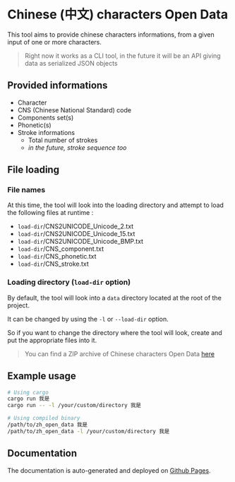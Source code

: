 # Chinese (中文) characters Open Data

This tool aims to provide chinese characters informations, from a given input of one or more characters.

> Right now it works as a CLI tool, in the future it will be an API giving data as serialized JSON objects

## Provided informations

- Character
- CNS (Chinese National Standard) code
- Components set(s)
- Phonetic(s)
- Stroke informations
  - Total number of strokes
  - _in the future, stroke sequence too_

## File loading

### File names

At this time, the tool will look into the loading directory and attempt to load the following files at runtime :

- `load-dir`/CNS2UNICODE_Unicode_2.txt
- `load-dir`/CNS2UNICODE_Unicode_15.txt
- `load-dir`/CNS2UNICODE_Unicode_BMP.txt
- `load-dir`/CNS_component.txt
- `load-dir`/CNS_phonetic.txt
- `load-dir`/CNS_stroke.txt

### Loading directory (`load-dir` option)

By default, the tool will look into a `data` directory located at the root of the project.

It can be changed by using the `-l` or `--load-dir` option.

So if you want to change the directory where the tool will look, create and put the appropriate files into it.

> You can find a ZIP archive of Chinese characters Open Data [here](https://data.gov.tw/dataset/5961)

## Example usage

```bash
# Using cargo
cargo run 我是
cargo run -- -l /your/custom/directory 我是

# Using compiled binary
/path/to/zh_open_data 我是
/path/to/zh_open_data -l /your/custom/directory 我是

```

## Documentation

The documentation is auto-generated and deployed on [Github Pages](https://ld-web.github.io/zh-open-data/).
